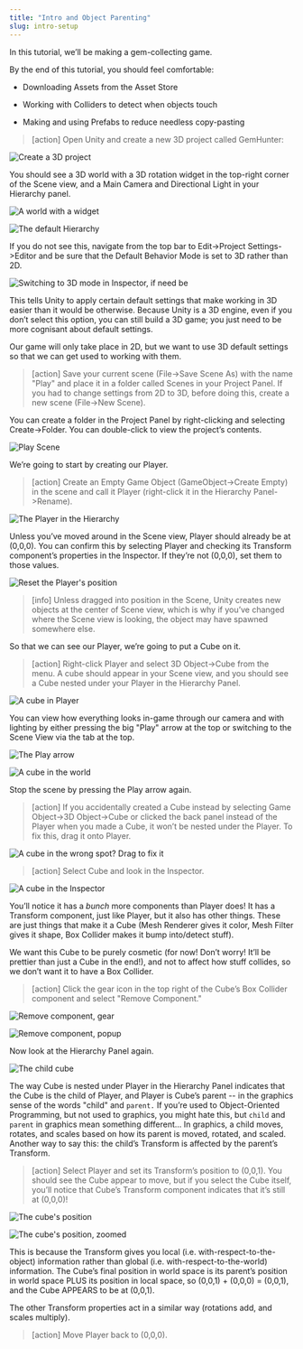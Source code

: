 ```yaml
---
title: "Intro and Object Parenting"
slug: intro-setup
---
```


In this tutorial, we’ll be making a gem-collecting game.

By the end of this tutorial, you should feel comfortable:

* Downloading Assets from the Asset Store

* Working with Colliders to detect when objects touch

* Making and using Prefabs to reduce needless copy-pasting

> [action]
>Open Unity and create a new 3D project called GemHunter:

![Create a 3D project](../assets/image_0.png)

You should see a 3D world with a 3D rotation widget in the top-right corner of the Scene view, and a Main Camera and Directional Light in your Hierarchy panel.

![A world with a widget](../assets/image_1.png)

![The default Hierarchy](../assets/image_2.png)

If you do not see this, navigate from the top bar to Edit->Project Settings->Editor and be sure that the Default Behavior Mode is set to 3D rather than 2D.

![Switching to 3D mode in Inspector, if need be](../assets/image_3.png)

This tells Unity to apply certain default settings that make working in 3D easier than it would be otherwise. Because Unity is a 3D engine, even if you don’t select this option, you can still build a 3D game; you just need to be more cognisant about default settings.

Our game will only take place in 2D, but we want to use 3D default settings so that we can get used to working with them.

> [action]
>Save your current scene (File->Save Scene As) with the name "Play" and place it in a folder called Scenes in your Project Panel. If you had to change settings from 2D to 3D, before doing this, create a new scene (File->New Scene).

You can create a folder in the Project Panel by right-clicking and selecting Create->Folder. You can double-click to view the project’s contents.

![Play Scene](../assets/image_4.png)

We’re going to start by creating our Player.

> [action]
>Create an Empty Game Object (GameObject->Create Empty) in the scene and call it Player (right-click it in the Hierarchy Panel->Rename).

![The Player in the Hierarchy](../assets/image_5.png)

Unless you’ve moved around in the Scene view, Player should already be at (0,0,0). You can confirm this by selecting Player and checking its Transform component’s properties in the Inspector. If they’re not (0,0,0), set them to those values.

![Reset the Player's position](../assets/image_6.png)

> [info]
>Unless dragged into position in the Scene, Unity creates new objects at the center of Scene view, which is why if you’ve changed where the Scene view is looking, the object may have spawned somewhere else.

So that we can see our Player, we’re going to put a Cube on it.

> [action]
>Right-click Player and select 3D Object->Cube from the menu. A cube should appear in your Scene view, and you should see a Cube nested under your Player in the Hierarchy Panel.

![A cube in Player](../assets/image_7.png)

You can view how everything looks in-game through our camera and with lighting by either pressing the big "Play" arrow at the top or switching to the Scene View via the tab at the top.

![The Play arrow](../assets/image_8.png)

![A cube in the world](../assets/image_9.png)

Stop the scene by pressing the Play arrow again.

> [action]
>If you accidentally created a Cube instead by selecting Game Object->3D Object->Cube or clicked the back panel instead of the Player when you made a Cube, it won’t be nested under the Player. To fix this, drag it onto Player.

![A cube in the wrong spot? Drag to fix it](../assets/image_10.gif)

> [action]
>Select Cube and look in the Inspector.

![A cube in the Inspector](../assets/image_11.png)

You’ll notice it has a *bunch* more components than Player does!  It has a Transform component, just like Player, but it also has other things. These are just things that make it a Cube (Mesh Renderer gives it color, Mesh Filter gives it shape, Box Collider makes it bump into/detect stuff).

We want this Cube to be purely cosmetic (for now!  Don’t worry!  It’ll be prettier than just a Cube in the end!), and not to affect how stuff collides, so we don’t want it to have a Box Collider.

> [action]
>Click the gear icon in the top right of the Cube’s Box Collider component and select "Remove Component."

![Remove component, gear](../assets/image_12.png)

![Remove component, popup](../assets/image_13.png)

Now look at the Hierarchy Panel again.

![The child cube](../assets/image_14.png)

The way Cube is nested under Player in the Hierarchy Panel indicates that the Cube is the child of Player, and Player is Cube’s parent -- in the graphics sense of the words "child" and `parent.`  If you’re used to Object-Oriented Programming, but not used to graphics, you might hate this, but `child` and `parent` in graphics mean something different... In graphics, a child moves, rotates, and scales based on how its parent is moved, rotated, and scaled. Another way to say this: the child’s Transform is affected by the parent’s Transform.

> [action]
>Select Player and set its Transform’s position to (0,0,1). You should see the Cube appear to move, but if you select the Cube itself, you’ll notice that Cube’s Transform component indicates that it’s still at (0,0,0)!

![The cube's position](../assets/image_15.png)

![The cube's position, zoomed](../assets/image_16.png)

This is because the Transform gives you local (i.e. with-respect-to-the-object) information rather than global (i.e. with-respect-to-the-world) information. The Cube’s final position in world space is its parent’s position in world space PLUS its position in local space, so (0,0,1) + (0,0,0) = (0,0,1), and the Cube APPEARS to be at (0,0,1).

The other Transform properties act in a similar way (rotations add, and scales multiply).

> [action]
>Move Player back to (0,0,0).
